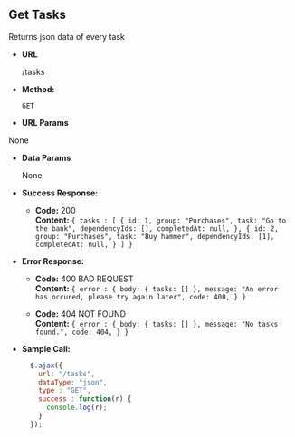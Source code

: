 **Get Tasks**
----
  Returns json data of every task 

* **URL**

  /tasks

* **Method:**

  `GET`
  
*  **URL Params**

  None

* **Data Params**

  None

* **Success Response:**

  * **Code:** 200 <br />
    **Content:** `{ tasks : [
      {
        id: 1,
        group: "Purchases",
        task: "Go to the bank",
        dependencyIds: [],
        completedAt: null,
      },
      {
        id: 2,
        group: "Purchases",
        task: "Buy hammer",
        dependencyIds: [1],
        completedAt: null,
      }
    ]
  }`
 
* **Error Response:**

  * **Code:** 400 BAD REQUEST <br />
      **Content:** `{
        error : {
          body: { tasks: [] },
          message: "An error has occured, please try again later",
          code: 400,
        }
      }`

  * **Code:** 404 NOT FOUND <br />
    **Content:** `{
      error : {
        body: { tasks: [] },
        message: "No tasks found.",
        code: 404,
      }
    }`

* **Sample Call:**

  ```javascript
    $.ajax({
      url: "/tasks",
      dataType: "json",
      type : "GET",
      success : function(r) {
        console.log(r);
      }
    });
  ```